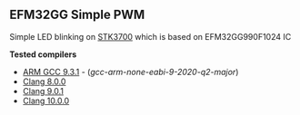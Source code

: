 ## EFM32GG Simple PWM

Simple LED blinking on [STK3700][1] which is based on EFM32GG990F1024 IC

**Tested compilers**

- [ARM GCC 9.3.1][armgcc] - (_gcc-arm-none-eabi-9-2020-q2-major_)
- [Clang 8.0.0][clang]
- [Clang 9.0.1][clang]
- [Clang 10.0.0][clang]

[1]: https://www.silabs.com/products/development-tools/mcu/32-bit/efm32-giant-gecko-starter-kit
[armgcc]: https://developer.arm.com/open-source/gnu-toolchain/gnu-rm/downloads
[clang]: http://releases.llvm.org/
